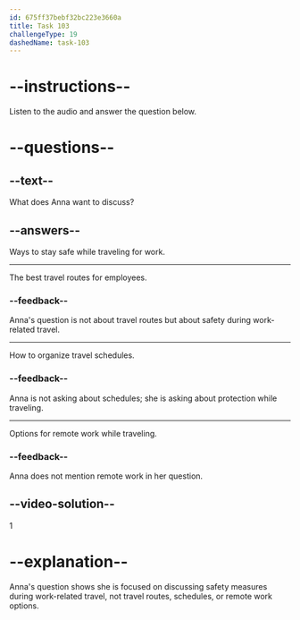 ```yaml
---
id: 675ff37bebf32bc223e3660a
title: Task 103
challengeType: 19
dashedName: task-103
---
```


<!-- (Audio) Anna: What should they do to protect themselves while traveling for work? -->

# --instructions--

Listen to the audio and answer the question below.

# --questions--

## --text--

What does Anna want to discuss?

## --answers--

Ways to stay safe while traveling for work.

---

The best travel routes for employees.

### --feedback--

Anna's question is not about travel routes but about safety during work-related travel.

---

How to organize travel schedules.

### --feedback--

Anna is not asking about schedules; she is asking about protection while traveling.

---

Options for remote work while traveling.

### --feedback--

Anna does not mention remote work in her question.

## --video-solution--

1

# --explanation--

Anna's question shows she is focused on discussing safety measures during work-related travel, not travel routes, schedules, or remote work options.
